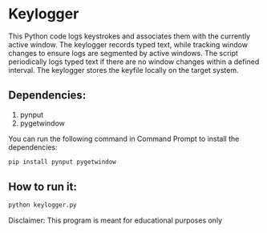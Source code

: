 # Keylogger
This Python code logs keystrokes and associates them with the currently active window. The keylogger records typed text, while tracking window changes to ensure logs are segmented by active windows. The script periodically logs typed text if there are no window changes within a defined interval. The keylogger stores the keyfile locally on the target system.

## Dependencies:
1. pynput
2. pygetwindow

You can run the following command in Command Prompt to install the dependencies:
``` bash
pip install pynput pygetwindow
```
## How to run it:
``` bash
python keylogger.py
```

Disclaimer: This program is meant for educational purposes only
